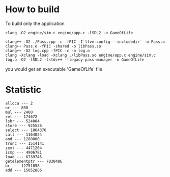 # How to build

To build only the application 
```
clang -O2 engine/sim.c engine/app.c -lSDL2 -o GameOfLife
```

```
clang++ -O2 ./Pass.cpp -c -fPIC -I`llvm-config --includedir` -o Pass.o
clang++ Pass.o -fPIC -shared -o libPass.so
clang++ -O2 log.cpp -fPIC -c -o log.o
clang -Xclang -load -Xclang ./libPass.so engine/app.c engine/sim.c log.o -O2 -lSDL2 -lstdc++ -flegacy-pass-manager -o GameOfLife
```

you would get an executable 'GameOfLife' file

# Statistic 
```
alloca --- 2
or --- 800
mul --- 2400
ret --- 174672
lshr --- 524004
store --- 925526
select --- 1064376
call --- 1164024
and --- 1280000
trunc --- 1514141
zext --- 4471204
icmp --- 4906781
load --- 6739745
getelementptr --- 7030406
br --- 12751058
add --- 15052886
```
